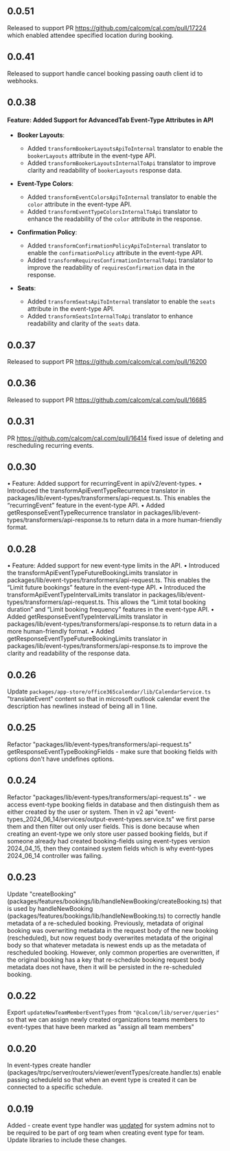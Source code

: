 ## 0.0.51

Released to support PR https://github.com/calcom/cal.com/pull/17224 which enabled attendee specified location during booking.

## 0.0.41

Released to support handle cancel booking passing oauth client id to webhooks.

## 0.0.38

#### Feature: Added Support for AdvancedTab Event-Type Attributes in API

- **Booker Layouts**:

  - Added `transformBookerLayoutsApiToInternal` translator to enable the `bookerLayouts` attribute in the event-type API.
  - Added `transformBookerLayoutsInternalToApi` translator to improve clarity and readability of `bookerLayouts` response data.

- **Event-Type Colors**:

  - Added `transformEventColorsApiToInternal` translator to enable the `color` attribute in the event-type API.
  - Added `transformEventTypeColorsInternalToApi` translator to enhance the readability of the `color` attribute in the response.

- **Confirmation Policy**:

  - Added `transformConfirmationPolicyApiToInternal` translator to enable the `confirmationPolicy` attribute in the event-type API.
  - Added `transformRequiresConfirmationInternalToApi` translator to improve the readability of `requiresConfirmation` data in the response.

- **Seats**:
  - Added `transformSeatsApiToInternal` translator to enable the `seats` attribute in the event-type API.
  - Added `transformSeatsInternalToApi` translator to enhance readability and clarity of the `seats` data.

## 0.0.37

Released to support PR https://github.com/calcom/cal.com/pull/16200

## 0.0.36

Released to support PR https://github.com/calcom/cal.com/pull/16685

## 0.0.31

PR https://github.com/calcom/cal.com/pull/16414 fixed issue of deleting and rescheduling recurring events.

## 0.0.30

• Feature: Added support for recurringEvent in api/v2/event-types.
• Introduced the transformApiEventTypeRecurrence translator in packages/lib/event-types/transformers/api-request.ts. This enables the “recurringEvent” feature in the event-type API.
• Added getResponseEventTypeRecurrence translator in packages/lib/event-types/transformers/api-response.ts to return data in a more human-friendly format.

## 0.0.28

• Feature: Added support for new event-type limits in the API.
• Introduced the transformApiEventTypeFutureBookingLimits translator in packages/lib/event-types/transformers/api-request.ts. This enables the “Limit future bookings” feature in the event-type API.
• Introduced the transformApiEventTypeIntervalLimits translator in packages/lib/event-types/transformers/api-request.ts. This allows the “Limit total booking duration” and “Limit booking frequency” features in the event-type API.
• Added getResponseEventTypeIntervalLimits translator in packages/lib/event-types/transformers/api-response.ts to return data in a more human-friendly format.
• Added getResponseEventTypeFutureBookingLimits translator in packages/lib/event-types/transformers/api-response.ts to improve the clarity and readability of the response data.

## 0.0.26

Update `packages/app-store/office365calendar/lib/CalendarService.ts` "translateEvent" content so that in microsoft outlook calendar event the description
has newlines instead of being all in 1 line.

## 0.0.25

Refactor "packages/lib/event-types/transformers/api-request.ts" getResponseEventTypeBookingFields - make sure that booking fields with options don't have
undefines options.

## 0.0.24

Refactor "packages/lib/event-types/transformers/api-request.ts" - we access event-type booking fields in database and then distinguish them as either
created by the user or system. Then in v2 api "event-types_2024_06_14/services/output-event-types.service.ts" we first parse them and then filter
out only user fields. This is done because when creating an event-type we only store user passed booking fields, but if someone already had created
booking-fields using event-types version 2024_04_15, then they contained system fields which is why event-types 2024_06_14 controller was failing.

## 0.0.23

Update "createBooking" (packages/features/bookings/lib/handleNewBooking/createBooking.ts) that is used by handleNewBooking (packages/features/bookings/lib/handleNewBooking.ts) to correctly handle metadata of a re-scheduled booking. Previously,
metadata of original booking was overwriting metadata in the request body of the new booking (rescheduled), but now
request body overwrites metadata of the original body so that whatever metadata is newest ends up as the metadata of rescheduled booking. However, only common properties are overwritten, if the original booking has a key that re-schedule booking request body metadata does not have, then it will be persisted in the re-scheduled booking.

## 0.0.22

Export `updateNewTeamMemberEventTypes` from `"@calcom/lib/server/queries"` so that we can assign newly created organizations
teams members to event-types that have been marked as "assign all team members"

## 0.0.20

In event-types create handler (packages/trpc/server/routers/viewer/eventTypes/create.handler.ts) enable passing scheduleId so that when an event type is created it can be connected
to a specific schedule.

## 0.0.19

Added - create event type handler was [updated](https://github.com/calcom/cal.com/pull/15774) for system admins not to be required
to be part of org team when creating event type for team. Update libraries to include these changes.
